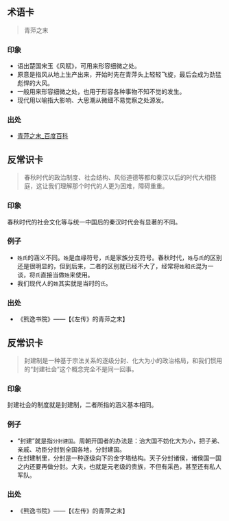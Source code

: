 ## 术语卡

> 青萍之末

### 印象

- 语出楚国宋玉《风赋》，可用来形容细微之处。
- 原意是指风从地上生产出来，开始时先在青萍头上轻轻飞旋，最后会成为劲猛彪悍的大风。
- 一般用来形容细微之处，也用于形容各种事物不知不觉的发生。
- 现代用以喻指大影响、大思潮从微细不易觉察之处源发。

### 出处

- [青萍之末\_百度百科][1]

## 反常识卡

> 春秋时代的政治制度、社会结构、风俗道德等都和秦汉以后的时代大相径庭，这让我们理解那个时代的人更为困难，障碍重重。

### 印象

春秋时代的社会文化等与统一中国后的秦汉时代会有显著的不同。

### 例子

- `姓氏`的涵义不同。`姓`是血缘符号，`氏`是家族分支符号。春秋时代，`姓`与`氏`的区别还是很明显的，但到后来，二者的区别就已经不大了，经常将`姓`和`氏`混为一谈，将`氏`直接当做`姓`来使用。
- 我们现代人的`姓`其实就是当时的`氏`。

### 出处

- 《熊逸书院》——【《左传》的青萍之末】

## 反常识卡

> 封建制是一种基于宗法关系的逐级分封、化大为小的政治格局，和我们惯用的“封建社会”这个概念完全不是同一回事。

### 印象

封建社会的制度就是封建制，二者所指的涵义基本相同。

### 例子

- “封建”就是指`分封建国`。周朝开国者的办法是：治大国不妨化大为小，把子弟、亲戚、功臣分封到全国各地，分封建国。
- 在封建制里，分封是一种逐级向下的金字塔结构。天子分封诸侯，诸侯国一国之内还要再做分封。大夫，也就是元老级的贵族，不但有采邑，甚至还有私人军队。

### 出处

- 《熊逸书院》——【《左传》的青萍之末】

[1]: http://baike.baidu.com/link?url=HzhAvZfFqrOx6iYE-0Ruy4Gqs91mlQuJQcY9F6mp3VjrN5N6iGg7_kv0xAInvs2-CsJdwcrTLLU7Et0wNToXQyjKifAU2EB7kA6BoJ6VwAjC0s50ZdKl0-jqrEjXAWXa
